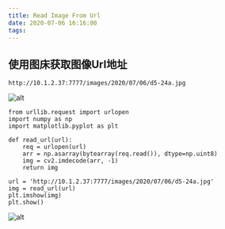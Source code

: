 ```yaml
---
title: Read Image From Url
date: 2020-07-06 16:16:00
tags:
---
```

## 使用图床获取图像Url地址
```
http://10.1.2.37:7777/images/2020/07/06/d5-24a.jpg
```
![alt](/images/d5-24a.jpg)

```
from urllib.request import urlopen
import numpy as np
import matplotlib.pyplot as plt

def read_url(url):
    req = urlopen(url)
    arr = np.asarray(bytearray(req.read()), dtype=np.uint8)
    img = cv2.imdecode(arr, -1)
    return img
    
url = 'http://10.1.2.37:7777/images/2020/07/06/d5-24a.jpg'
img = read_url(url)
plt.imshow(img)
plt.show()
```
![alt](/images/d5-24a.jpg)